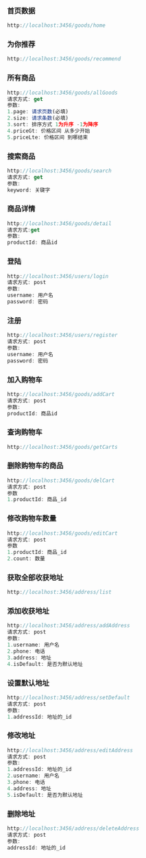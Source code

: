 ### 首页数据

``` js
http://localhost:3456/goods/home
```

### 为你推荐

``` js
http://localhost:3456/goods/recommend
```

### 所有商品

``` js
http://localhost:3456/goods/allGoods
请求方式: get
参数: 
1.page: 请求页数(必填)
2.size: 请求条数(必填)
3.sort: 排序方式 1为升序 -1为降序
4.priceGt: 价格区间 从多少开始
5.priceLte: 价格区间 到哪结束

```

### 搜索商品

``` js
http://localhost:3456/goods/search
请求方式: get
参数:
keyword: 关键字
```

### 商品详情

``` js
http://localhost:3456/goods/detail
请求方式:get
参数:
productId: 商品id
```



### 登陆

``` js
http://localhost:3456/users/login
请求方式: post
参数:
username: 用户名
password: 密码
```

### 注册

``` js
http://localhost:3456/users/register
请求方式: post
参数:
username: 用户名
password: 密码
```

### 加入购物车

``` js
http://localhost:3456/goods/addCart
请求方式: post
参数:
productId: 商品id
```

### 查询购物车

``` js
http://localhost:3456/goods/getCarts
```

### 删除购物车的商品

``` js
http://localhost:3456/goods/delCart
请求方式: post
参数
1.productId: 商品_id
```



### 修改购物车数量

``` js
http://localhost:3456/goods/editCart
请求方式: post
参数
1.productId: 商品_id
2.count: 数量
```

### 获取全部收获地址

``` js
http://localhost:3456/address/list
```

### 添加收获地址

``` js
http://localhost:3456/address/addAddress
请求方式: post
参数:
1.username: 用户名
2.phone: 电话
3.address: 地址
4.isDefault: 是否为默认地址
```

### 设置默认地址

``` js
http://localhost:3456/address/setDefault
请求方式: post
参数:
1.addressId: 地址的_id
```

### 修改地址

``` js
http://localhost:3456/address/editAddress
请求方式: post
参数:
1.addressId: 地址的_id
2.username: 用户名
3.phone: 电话
4.address: 地址
5.isDefault: 是否为默认地址
```

### 删除地址

``` js
http://localhost:3456/address/deleteAddress
请求方式: post
参数:
addressId: 地址的_id
```

